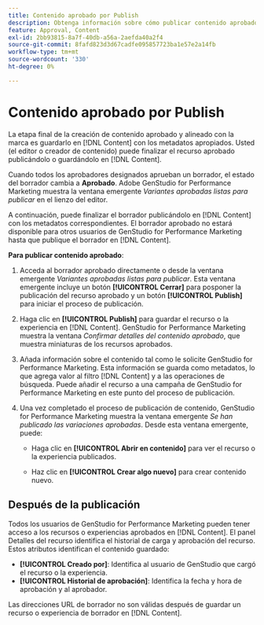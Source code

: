 ```yaml
---
title: Contenido aprobado por Publish
description: Obtenga información sobre cómo publicar contenido aprobado.
feature: Approval, Content
exl-id: 2bb93815-8a7f-40db-a56a-2aefda40a2f4
source-git-commit: 8fafd823d3d67cadfe095857723ba1e57e2a14fb
workflow-type: tm+mt
source-wordcount: '330'
ht-degree: 0%

---
```


# Contenido aprobado por Publish

La etapa final de la creación de contenido aprobado y alineado con la marca es guardarlo en [!DNL Content] con los metadatos apropiados. Usted (el editor o creador de contenido) puede finalizar el recurso aprobado publicándolo o guardándolo en [!DNL Content].

Cuando todos los aprobadores designados aprueban un borrador, el estado del borrador cambia a **Aprobado**. Adobe GenStudio for Performance Marketing muestra la ventana emergente _Variantes aprobadas listas para publicar_ en el lienzo del editor.

A continuación, puede finalizar el borrador publicándolo en [!DNL Content] con los metadatos correspondientes. El borrador aprobado no estará disponible para otros usuarios de GenStudio for Performance Marketing hasta que publique el borrador en [!DNL Content].

**Para publicar contenido aprobado**:

1. Acceda al borrador aprobado directamente o desde la ventana emergente _Variantes aprobadas listas para publicar_. Esta ventana emergente incluye un botón **[!UICONTROL Cerrar]** para posponer la publicación del recurso aprobado y un botón **[!UICONTROL Publish]** para iniciar el proceso de publicación.

1. Haga clic en **[!UICONTROL Publish]** para guardar el recurso o la experiencia en [!DNL Content]. GenStudio for Performance Marketing muestra la ventana _Confirmar detalles del contenido aprobado_, que muestra miniaturas de los recursos aprobados.

1. Añada información sobre el contenido tal como le solicite GenStudio for Performance Marketing. Esta información se guarda como metadatos, lo que agrega valor al filtro [!DNL Content] y a las operaciones de búsqueda. Puede añadir el recurso a una campaña de GenStudio for Performance Marketing en este punto del proceso de publicación.

1. Una vez completado el proceso de publicación de contenido, GenStudio for Performance Marketing muestra la ventana emergente _Se han publicado las variaciones aprobadas_. Desde esta ventana emergente, puede:

   * Haga clic en **[!UICONTROL Abrir en contenido]** para ver el recurso o la experiencia publicados.

   * Haz clic en **[!UICONTROL Crear algo nuevo]** para crear contenido nuevo.

## Después de la publicación

Todos los usuarios de GenStudio for Performance Marketing pueden tener acceso a los recursos o experiencias aprobados en [!DNL Content]. El panel Detalles del recurso identifica el historial de carga y aprobación del recurso. Estos atributos identifican el contenido guardado:

* **[!UICONTROL Creado por]**: Identifica al usuario de GenStudio que cargó el recurso o la experiencia.
* **[!UICONTROL Historial de aprobación]**: Identifica la fecha y hora de aprobación y al aprobador.

Las direcciones URL de borrador no son válidas después de guardar un recurso o experiencia de borrador en [!DNL Content].
